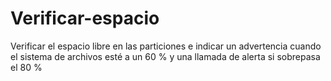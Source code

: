 # Verificar-espacio

Verificar el espacio libre en las particiones e indicar un advertencia cuando el sistema de archivos esté a un 60 % y una llamada de alerta si sobrepasa el 80 %
